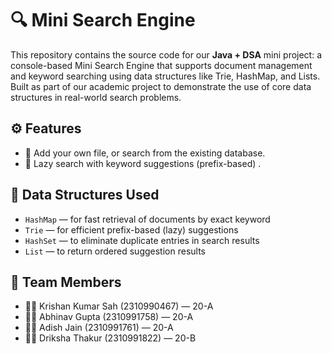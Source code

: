 # 🔍 Mini Search Engine

This repository contains the source code for our **Java + DSA** mini project: a console-based Mini Search Engine that supports document management and keyword searching using data structures like Trie, HashMap, and Lists. Built as part of our academic project to demonstrate the use of core data structures in real-world search problems.

## ⚙️ Features

- 📝 Add your own file, or search from the existing database. 
- 🧠 Lazy search with keyword suggestions (prefix-based) .

## 🧩 Data Structures Used

- `HashMap` — for fast retrieval of documents by exact keyword  
- `Trie` — for efficient prefix-based (lazy) suggestions  
- `HashSet` — to eliminate duplicate entries in search results  
- `List` — to return ordered suggestion results 

## 👥 Team Members

- 👨‍💻 Krishan Kumar Sah (2310990467) — 20-A  
- 👨‍💻 Abhinav Gupta (2310991758) — 20-A  
- 👨‍💻 Adish Jain (2310991761) — 20-A  
- 👩‍💻 Driksha Thakur (2310991822) — 20-B  


